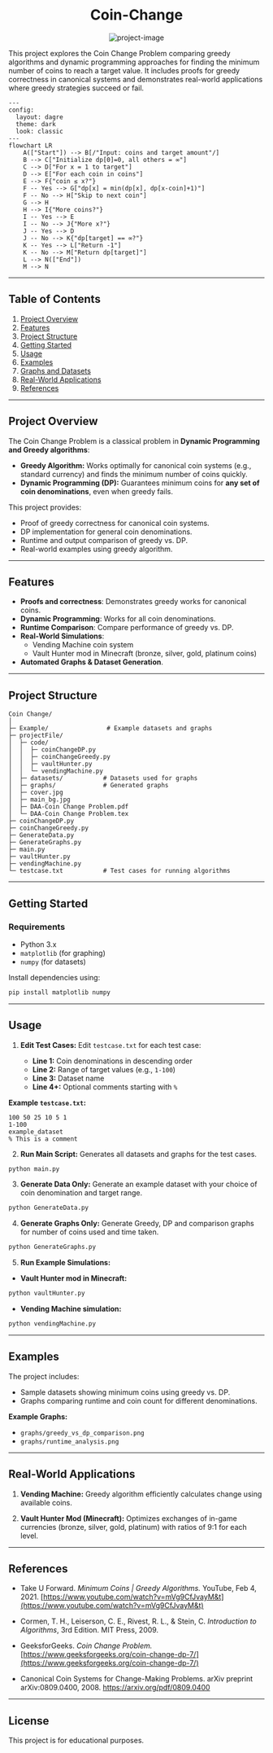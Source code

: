 <h1 align="center" id="title">Coin-Change</h1>

<p align="center"><img src="https://socialify.git.ci/ItzKanashii/Coin-Change/image?custom_description=My+team+Nanchaku%27s+DAA+project+on+Coin+Change+Problem.+It+contains+all+the+resources+used+to+make+this+project.&amp;custom_language=Python&amp;description=1&amp;forks=1&amp;issues=1&amp;language=1&amp;name=1&amp;owner=1&amp;pattern=Solid&amp;pulls=1&amp;stargazers=1&amp;theme=Dark" alt="project-image"></p>

<p id="description">This project explores the Coin Change Problem comparing
greedy algorithms and dynamic programming approaches for finding the minimum
number of coins to reach a target value. It includes proofs for greedy correctness
in canonical systems and demonstrates real-world applications
where greedy strategies succeed or fail.</p>

```mermaid
---
config:
  layout: dagre
  theme: dark
  look: classic
---
flowchart LR
    A(["Start"]) --> B[/"Input: coins and target amount"/]
    B --> C["Initialize dp[0]=0, all others = ∞"]
    C --> D["For x = 1 to target"]
    D --> E["For each coin in coins"]
    E --> F{"coin ≤ x?"}
    F -- Yes --> G["dp[x] = min(dp[x], dp[x-coin]+1)"]
    F -- No --> H["Skip to next coin"]
    G --> H
    H --> I{"More coins?"}
    I -- Yes --> E
    I -- No --> J{"More x?"}
    J -- Yes --> D
    J -- No --> K{"dp[target] == ∞?"}
    K -- Yes --> L["Return -1"]
    K -- No --> M["Return dp[target]"]
    L --> N(["End"])
    M --> N
```

---

## Table of Contents
1. [Project Overview](#project-overview)
2. [Features](#features)
3. [Project Structure](#project-structure)
4. [Getting Started](#getting-started)
5. [Usage](#usage)
6. [Examples](#examples)
7. [Graphs and Datasets](#graphs-and-datasets)
8. [Real-World Applications](#real-world-applications)
9. [References](#references)

---

## Project Overview
The Coin Change Problem is a classical problem in **Dynamic Programming and Greedy algorithms**:

- **Greedy Algorithm:** Works optimally for canonical coin systems (e.g., standard currency) and finds the minimum number of coins quickly.  
- **Dynamic Programming (DP):** Guarantees minimum coins for **any set of coin denominations**, even when greedy fails.  

This project provides:
- Proof of greedy correctness for canonical coin systems.
- DP implementation for general coin denominations.
- Runtime and output comparison of greedy vs. DP.
- Real-world examples using greedy algorithm.

---

## Features
- **Proofs and correctness**: Demonstrates greedy works for canonical coins.  
- **Dynamic Programming**: Works for all coin denominations.  
- **Runtime Comparison**: Compare performance of greedy vs. DP.  
- **Real-World Simulations**:  
  - Vending Machine coin system  
  - Vault Hunter mod in Minecraft (bronze, silver, gold, platinum coins)  
- **Automated Graphs & Dataset Generation**.

---

## Project Structure

```
Coin Change/
│
├─ Example/                # Example datasets and graphs
├─ projectFile/
│  ├─ code/
│  │  ├─ coinChangeDP.py
│  │  ├─ coinChangeGreedy.py
│  │  ├─ vaultHunter.py
│  │  └─ vendingMachine.py
│  ├─ datasets/           # Datasets used for graphs
│  ├─ graphs/             # Generated graphs
│  ├─ cover.jpg
│  ├─ main_bg.jpg
│  ├─ DAA-Coin Change Problem.pdf
│  └─ DAA-Coin Change Problem.tex
├─ coinChangeDP.py
├─ coinChangeGreedy.py
├─ GenerateData.py
├─ GenerateGraphs.py
├─ main.py
├─ vaultHunter.py
├─ vendingMachine.py
└─ testcase.txt           # Test cases for running algorithms
```

---

## Getting Started

### Requirements

* Python 3.x
* `matplotlib` (for graphing)
* `numpy` (for datasets)

Install dependencies using:

```bash
pip install matplotlib numpy
```

---

## Usage

1. **Edit Test Cases:**
   Edit `testcase.txt` for each test case:

   * **Line 1:** Coin denominations in descending order
   * **Line 2:** Range of target values (e.g., `1-100`)
   * **Line 3:** Dataset name
   * **Line 4+:** Optional comments starting with `%`

**Example `testcase.txt`:**

```
100 50 25 10 5 1
1-100
example_dataset
% This is a comment
```

2. **Run Main Script:**
   Generates all datasets and graphs for the test cases.

```bash
python main.py
```

3. **Generate Data Only:**
Generate an example dataset with your choice of coin denomination and target range. 
```bash
python GenerateData.py
```

4. **Generate Graphs Only:**
Generate Greedy, DP and comparison graphs for number of coins used and time taken.
```bash
python GenerateGraphs.py
```

5. **Run Example Simulations:**

* **Vault Hunter mod in Minecraft:**

```bash
python vaultHunter.py
```

* **Vending Machine simulation:**

```bash
python vendingMachine.py
```

---

## Examples

The project includes:

* Sample datasets showing minimum coins using greedy vs. DP.
* Graphs comparing runtime and coin count for different denominations.

**Example Graphs:**

* `graphs/greedy_vs_dp_comparison.png`
* `graphs/runtime_analysis.png`

---

## Real-World Applications

1. **Vending Machine:**
   Greedy algorithm efficiently calculates change using available coins.

2. **Vault Hunter Mod (Minecraft):**
   Optimizes exchanges of in-game currencies (bronze, silver, gold, platinum) with ratios of 9:1 for each level.

---

## References

* Take U Forward.
  *Minimum Coins | Greedy Algorithms.* YouTube, Feb 4, 2021.
  [https://www.youtube.com/watch?v=mVg9CfJvayM&t](https://www.youtube.com/watch?v=mVg9CfJvayM&t)

* Cormen, T. H., Leiserson, C. E., Rivest, R. L., & Stein, C.
  *Introduction to Algorithms*, 3rd Edition. MIT Press, 2009.

* GeeksforGeeks.
  *Coin Change Problem.*
  [https://www.geeksforgeeks.org/coin-change-dp-7/](https://www.geeksforgeeks.org/coin-change-dp-7/)

* Canonical Coin Systems for Change-Making Problems. arXiv preprint arXiv:0809.0400, 2008.
  https://arxiv.org/pdf/0809.0400

---

## License

This project is for educational purposes.
